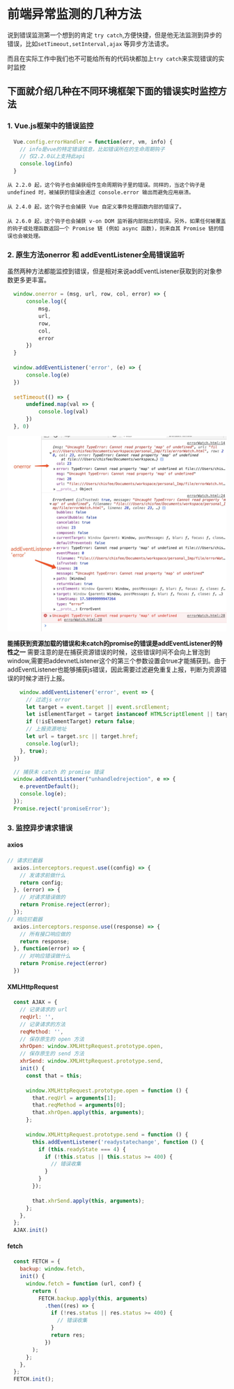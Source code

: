 # 前端异常监测的几种方法

说到错误监测第一个想到的肯定 `try catch`,方便快捷，但是他无法监测到异步的错误，比如`setTimeout,setInterval,ajax` 等异步方法请求。

而且在实际工作中我们也不可能给所有的代码块都加上`try catch`来实现错误的实时监控

## 下面就介绍几种在不同环境框架下面的错误实时监控方法

### 1. Vue.js框架中的错误监控

```javascript
  Vue.config.errorHandler = function(err, vm, info) {
    // info是vue的特定错误信息，比如错误所在的生命周期钩子
    // 仅2.2.0以上支持此api
    console.log(info)
  }
```
```
从 2.2.0 起，这个钩子也会捕获组件生命周期钩子里的错误。同样的，当这个钩子是 undefined 时，被捕获的错误会通过 console.error 输出而避免应用崩溃。

从 2.4.0 起，这个钩子也会捕获 Vue 自定义事件处理函数内部的错误了。

从 2.6.0 起，这个钩子也会捕获 v-on DOM 监听器内部抛出的错误。另外，如果任何被覆盖的钩子或处理函数返回一个 Promise 链 (例如 async 函数)，则来自其 Promise 链的错误也会被处理。
```

### 2. 原生方法onerror 和 addEventListener全局错误监听

虽然两种方法都能监控到错误，但是相对来说addEventListener获取到的对象参数更多更丰富。


```javascript
  window.onerror = (msg, url, row, col, error) => {
      console.log({
          msg,
          url,
          row,
          col,
          error
      })
  }

  window.addEventListener('error', (e) => {
      console.log(e)
  })

  setTimeout(() => {
      undefined.map(val => {
          console.log(val)
      })
  }, 0)
```


![error-watch](./error-watch.png)


**能捕获到资源加载的错误和未catch的promise的错误是addEventListener的特性之一**
需要注意的是在捕获资源错误的时候，这些错误时间不会向上冒泡到window,需要把addevnetListener这个的第三个参数设置会true才能捕获到。由于addEventListener也能够捕获js错误，因此需要过滤避免重复上报，判断为资源错误的时候才进行上报。

```javascript
    window.addEventListener('error', event => { 
      // 过滤js error
      let target = event.target || event.srcElement;
      let isElementTarget = target instanceof HTMLScriptElement || target instanceof HTMLLinkElement || target instanceof HTMLImageElement;
      if (!isElementTarget) return false;
      // 上报资源地址
      let url = target.src || target.href;
      console.log(url);
    }, true);
  })
```


```javascript
  // 捕获未 catch 的 promise 错误
  window.addEventListener("unhandledrejection", e => {
    e.preventDefault();
    console.log(e);
  });
  Promise.reject('promiseError');
```

### 3. 监控异步请求错误

#### axios

```javascript
// 请求拦截器
  axios.interceptors.request.use((config) => {
    // 发请求前做什么
    return config;
  }, (error) => {
    // 对请求错误做的
    return Promise.reject(error);
  });
// 响应拦截器
  axios.interceptors.response.use((response) => {
    // 所有接口响应做的
    return response;
  }, function(error) => {
    // 对响应错误做什么
    return Promise.reject(error)
  })
```

#### XMLHttpRequest

```javascript
  const AJAX = {
    // 记录请求的 url
    reqUrl: '',
    // 记录请求的方法
    reqMethod: '',
    // 保存原生的 open 方法
    xhrOpen: window.XMLHttpRequest.prototype.open,
    // 保存原生的 send 方法
    xhrSend: window.XMLHttpRequest.prototype.send,
    init() {
      const that = this;

      window.XMLHttpRequest.prototype.open = function () {
        that.reqUrl = arguments[1];
        that.reqMethod = arguments[0];
        that.xhrOpen.apply(this, arguments);
      };

      window.XMLHttpRequest.prototype.send = function () {
        this.addEventListener('readystatechange', function () {
          if (this.readyState === 4) {
            if (!this.status || this.status >= 400) {
              // 错误收集
            }
          }
        });

        that.xhrSend.apply(this, arguments);
      };
    },
  };
  AJAX.init()
```

#### fetch

```javascript
  const FETCH = {
    backup: window.fetch,
    init() {
      window.fetch = function (url, conf) {
        return (
          FETCH.backup.apply(this, arguments)
            .then((res) => {
              if (!res.status || res.status >= 400) {
                // 错误收集 
              }
              return res;
            })
        );
      };
    },
  };
  FETCH.init();
```